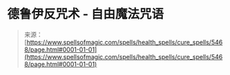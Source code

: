 <!--yml

category: 未分类

date: 2024-06-12 18:39:38

-->

# 德鲁伊反咒术 - 自由魔法咒语

> 来源：[https://www.spellsofmagic.com/spells/health_spells/cure_spells/5468/page.html#0001-01-01](https://www.spellsofmagic.com/spells/health_spells/cure_spells/5468/page.html#0001-01-01)
